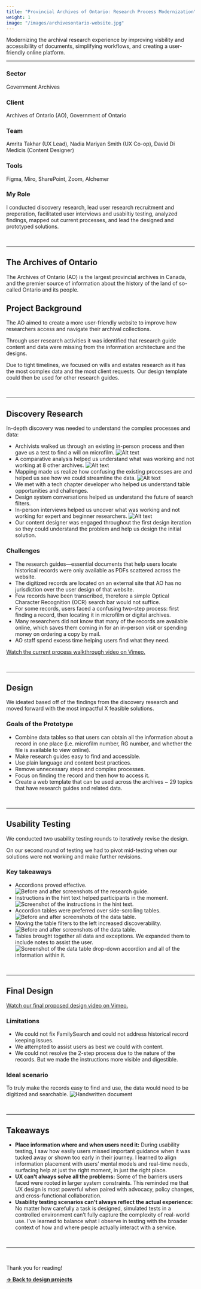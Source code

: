 ```yaml
---
title: "Provincial Archives of Ontario: Research Process Modernization"
weight: 1
image: "/images/archivesontario-website.jpg"
---
```


Modernizing the archival research experience by improving visbility and accessibility of documents, simplifying workflows, and creating a user-friendly online platform.

---

### **Sector**
Government Archives

### **Client**
Archives of Ontario (AO), Government of Ontario

### **Team**
Amrita Takhar (UX Lead), Nadia Mariyan Smith (UX Co-op), David Di Medicis (Content Designer)

### **Tools**
Figma, Miro, SharePoint, Zoom, Alchemer

### **My Role**
I conducted discovery research, lead user research recruitment and preperation, facilitated user interviews and usabiltiy testing, analyzed findings, mapped out current processes, and lead the designed and prototyped solutions.

<br>

---

## The Archives of Ontario

The Archives of Ontario (AO) is the largest provincial archives in Canada, and the premier source of information about the history of the land of so-called Ontario and its people.

## Project Background

The AO aimed to create a more user-friendly website to improve how researchers access and navigate their archival collections. 

Through user research activities it was identified that research guide content and data were missing from the information architecture and the designs.

Due to tight timelines, we focused on wills and estates research as it has the most complex data and the most client requests. Our design template could then be used for other research guides.

<br>

---

## Discovery Research

In-depth discovery was needed to understand the complex processes and data:

- Archivists walked us through an existing in-person process and then gave us a test to find a will on microfilm.
![Alt text](/images/archivesontario-process.jpg)
- A comparative analysis helped us understand what was working and not working at 8 other archives.
![Alt text](/images/archivesontario-process1.jpg)
- Mapping made us realize how confusing the existing processes are and helped us see how we could streamline the data.
![Alt text](/images/archivesontario-process2.jpg)
- We met with a tech chapter developer who helped us understand table opportunities and challenges.
- Design system conversations helped us understand the future of search filters.
- In-person interviews helped us uncover what was working and not working for expert and beginner researchers. 
![Alt text](/images/archivesontario-process3.jpg)
- Our content designer was engaged throughout the first design iteration so they could understand the problem and help us design the initial solution. 

### **Challenges**

- The research guides—essential documents that help users locate historical records were only available as PDFs scattered across the website.
- The digitized records are located on an external site that AO has no jurisdiction over the user design of that website. 
- Few records have been transcribed, therefore a simple Optical Character Recognition (OCR) search bar would not suffice.
- For some records, users faced a confusing two-step process: first finding a record, then locating it in microfilm or digital archives.
- Many researchers did not know that many of the records are available online, which saves them coming in for an in-person visit or spending money on ordering a copy by mail.
- AO staff spend excess time helping users find what they need. 

[Watch the current process walkthrough video on Vimeo.](https://vimeo.com/1084348129)

<br> 

---

## Design

We ideated based off of the findings from the discovery research and moved forward with the most impactful X feasible solutions.

### **Goals of the Prototype**

- Combine data tables so that users can obtain all the information about a record in one place (i.e. microfilm number, RG number, and whether the file is available to view online). 
- Make research guides easy to find and accessible.
- Use plain language and content best practices.
- Remove unnecessary steps and complex processes. 
- Focus on finding the record and then how to access it.
- Create a web template that can be used across the archives ~ 29 topics that have research guides and related data.

<br> 

---

## Usability Testing

We conducted two usability testing rounds to iteratively revise the design. 

On our second round of testing we had to pivot mid-testing when our solutions were not working and make further revisions. 

### **Key takeaways**
- Accordions proved effective. 
![Before and after screenshots of the research guide.](/images/archivesontario-insight1.jpg)
- Instructions in the hint text helped participants in the moment.
![Screenshot of the instructions in the hint text. ](/images/archivesontario-insight2.jpg)
- Accordion tables were preferred over side-scrolling tables.
![Before and after screenshots of the data table.](/images/archivesontario-insight3.jpg)
- Moving the table filters to the left increased discoverability.
![Before and after screenshots of the data table.](/images/archivesontario-insight4.jpg)
- Tables brought together all data and exceptions. We expanded them to include notes to assist the user.
![Screenshot of the data table drop-down accordion and all of the information within it.](/images/archivesontario-insight5.jpg)

<br> 

--- 

## Final Design

[Watch our final proposed design video on Vimeo.](https://vimeo.com/1084276320)

### **Limitations**
- We could not fix FamilySearch and could not address historical record keeping issues.
- We attempted to assist users as best we could with content.
- We could not resolve the 2-step process due to the nature of the records. But we made the instructions more visible and digestible.

### **Ideal scenario** 

To truly make the records easy to find and use, the data would need to be digitized
and searchable. 
![Handwritten document](/images/archivesontario-ideal.jpg)

<br>

---

## Takeaways
- **Place information where and when users need it:** During usability testing, I saw how easily users missed important guidance when it was tucked away or shown too early in their journey. I learned to align information placement with users’ mental models and real-time needs, surfacing help at just the right moment, in just the right place.
- **UX can't always solve all the problems:** Some of the barriers users faced were rooted in larger system constraints. This reminded me that UX design is most powerful when paired with advocacy, policy changes, and cross-functional collaboration.
- **Usability testing scenarios can't always reflect the actual experience:** No matter how carefully a task is designed, simulated tests in a controlled environment can’t fully capture the complexity of real-world use. I’ve learned to balance what I observe in testing with the broader context of how and where people actually interact with a service.

<br>

---

<br>

Thank you for reading! 

[**→ Back to design projects**](/design)